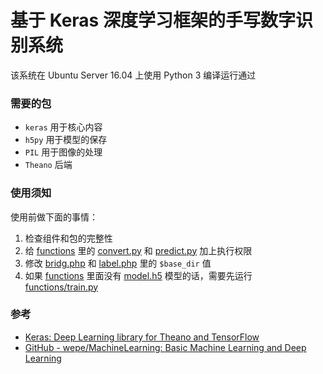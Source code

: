 # 基于 Keras 深度学习框架的手写数字识别系统

该系统在 Ubuntu Server 16.04 上使用 Python 3 编译运行通过

### 需要的包

* `keras` 用于核心内容
* `h5py` 用于模型的保存
* `PIL` 用于图像的处理
* `Theano` 后端

### 使用须知

使用前做下面的事情：

1. 检查组件和包的完整性
2. 给 [functions](/functions) 里的 [convert.py](/functions/convert.py) 和 [predict.py](/functions/predict.py) 加上执行权限
2. 修改 [bridg.php](/bridg.php) 和 [label.php](/label.php) 里的 ```$base_dir``` 值
3. 如果 [functions](/functions) 里面没有 [model.h5](/functions/model.h5) 模型的话，需要先运行 [functions/train.py](/functions/train.py)

### 参考

 * [Keras: Deep Learning library for Theano and TensorFlow](https://keras.io/)
 * [GitHub - wepe/MachineLearning: Basic Machine Learning and Deep Learning](https://github.com/wepe/MachineLearning)
